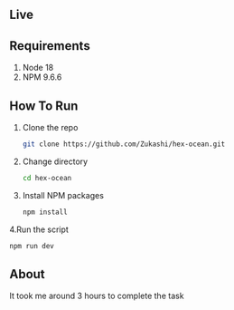 ## Live

## Requirements
1. Node 18
2. NPM 9.6.6
   

## How To Run
1. Clone the repo
   ```sh
   git clone https://github.com/Zukashi/hex-ocean.git
   ```
2. Change directory
   ```sh
   cd hex-ocean
   ```
3. Install NPM packages
   ```sh
   npm install
   ```
4.Run the script
   ```sh
   npm run dev
   ```

## About
  It took me around 3 hours to complete the task
